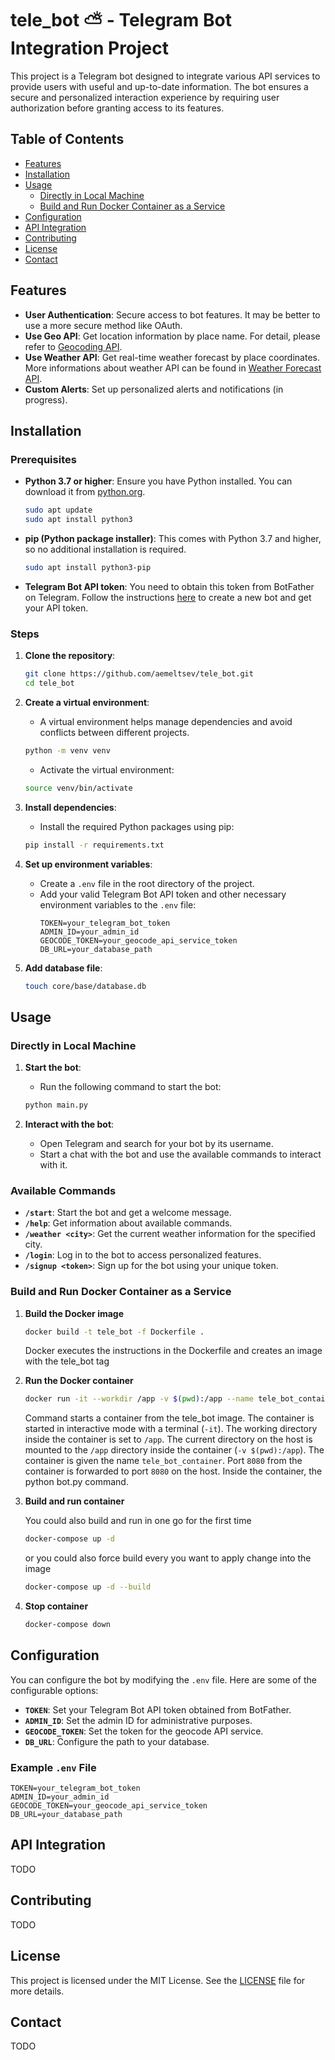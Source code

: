 # tele_bot :partly_sunny: - Telegram Bot Integration Project

This project is a Telegram bot designed to integrate various API services to provide users with useful and up-to-date information. The bot ensures a secure and personalized interaction experience by requiring user authorization before granting access to its features.

## Table of Contents

- [Features](#features)
- [Installation](#installation)
- [Usage](#usage)
  - [Directly in Local Machine](#directly-in-local-machine)
  - [Build and Run Docker Container as a Service](#build-and-run-docker-container-as-a-service)
- [Configuration](#configuration)
- [API Integration](#api-integration)
- [Contributing](#contributing)
- [License](#license)
- [Contact](#contact)

## Features

- **User Authentication**: Secure access to bot features. It may be better to use a more secure method like OAuth.
- **Use Geo API**: Get location information by place name. For detail, please refer to [Geocoding API](https://geocode.maps.co/).
- **Use Weather API**: Get real-time weather forecast by place coordinates. More informations about weather API can be found in [Weather Forecast API](https://open-meteo.com/en/docs).
- **Custom Alerts**: Set up personalized alerts and notifications (in progress).

## Installation

### Prerequisites

- **Python 3.7 or higher**: Ensure you have Python installed. You can download it from [python.org](https://www.python.org/downloads/).
    ```sh
    sudo apt update
    sudo apt install python3
    ```
- **pip (Python package installer)**: This comes with Python 3.7 and higher, so no additional installation is required.
    ```sh
    sudo apt install python3-pip
    ```
- **Telegram Bot API token**: You need to obtain this token from BotFather on Telegram. Follow the instructions [here](https://core.telegram.org/bots#botfather) to create a new bot and get your API token.

### Steps
1. **Clone the repository**:
    ```sh
    git clone https://github.com/aemeltsev/tele_bot.git
    cd tele_bot
    ```

2. **Create a virtual environment**:
    - A virtual environment helps manage dependencies and avoid conflicts between different projects.
    ```sh
    python -m venv venv
    ```
    - Activate the virtual environment:
    ```sh
    source venv/bin/activate
    ```

3. **Install dependencies**:
    - Install the required Python packages using pip:
    ```sh
    pip install -r requirements.txt
    ```

4. **Set up environment variables**:
    - Create a `.env` file in the root directory of the project.
    - Add your valid Telegram Bot API token and other necessary environment variables to the `.env` file:
      ```env
      TOKEN=your_telegram_bot_token
      ADMIN_ID=your_admin_id
      GEOCODE_TOKEN=your_geocode_api_service_token
      DB_URL=your_database_path
      ```

5. **Add database file**:
    ```sh
    touch core/base/database.db
    ```

## Usage
### Directly in Local Machine
1. **Start the bot**:
    - Run the following command to start the bot:
    ```sh
    python main.py
    ```

2. **Interact with the bot**:
    - Open Telegram and search for your bot by its username.
    - Start a chat with the bot and use the available commands to interact with it.

### Available Commands

- **`/start`**: Start the bot and get a welcome message.
- **`/help`**: Get information about available commands.
- **`/weather <city>`**: Get the current weather information for the specified city.
- **`/login`**: Log in to the bot to access personalized features.
- **`/signup <token>`**: Sign up for the bot using your unique token.

### Build and Run Docker Container as a Service

1. **Build the Docker image**
    ```sh
    docker build -t tele_bot -f Dockerfile .
    ```
    Docker executes the instructions in the Dockerfile and creates an image with the tele_bot tag

2. **Run the Docker container**
    ```sh
    docker run -it --workdir /app -v $(pwd):/app --name tele_bot_container -p 8080:8080 tele_bot python bot.py
    ```
    Command starts a container from the tele_bot image. The container is started in interactive mode with a terminal (`-it`). The working directory inside the container is set to `/app`. The current directory on the host is mounted to the `/app` directory inside the container (`-v $(pwd):/app`).
    The container is given the name `tele_bot_container`. Port `8080` from the container is forwarded to port `8080` on the host. Inside the container, the python bot.py command.

3. **Build and run container**

    You could also build and run in one go for the first time
    ```sh
    docker-compose up -d
    ```
    or you could also force build every you want to apply change into the image
    ```sh
    docker-compose up -d --build
    ```

4. **Stop container**
    ```sh
    docker-compose down
    ```

## Configuration

You can configure the bot by modifying the `.env` file. Here are some of the configurable options:

- **`TOKEN`**: Set your Telegram Bot API token obtained from BotFather.
- **`ADMIN_ID`**: Set the admin ID for administrative purposes.
- **`GEOCODE_TOKEN`**: Set the token for the geocode API service.
- **`DB_URL`**: Configure the path to your database.

### Example `.env` File

```env
TOKEN=your_telegram_bot_token
ADMIN_ID=your_admin_id
GEOCODE_TOKEN=your_geocode_api_service_token
DB_URL=your_database_path
```

## API Integration
TODO

## Contributing
TODO

## License
This project is licensed under the MIT License. See the [LICENSE](LICENSE) file for more details.

## Contact
TODO